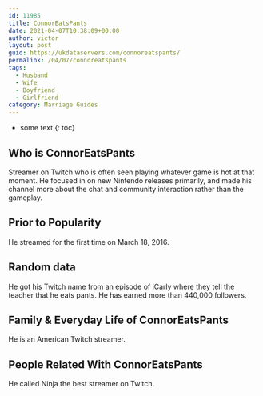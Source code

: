 ```yaml
---
id: 11985
title: ConnorEatsPants
date: 2021-04-07T10:38:09+00:00
author: victor
layout: post
guid: https://ukdataservers.com/connoreatspants/
permalink: /04/07/connoreatspants
tags:
  - Husband
  - Wife
  - Boyfriend
  - Girlfriend
category: Marriage Guides
---
```


* some text
{: toc}


## Who is ConnorEatsPants



Streamer on Twitch who is often seen playing whatever game is hot at that moment. He focused in on new Nintendo releases primarily, and made his channel more about the chat and community interaction rather than the gameplay.

                
                
                
## Prior to Popularity



He streamed for the first time on March 18, 2016.

                
                
                
## Random data



He got his Twitch name from an episode of iCarly where they tell the teacher that he eats pants. He has earned more than 440,000 followers.

                
                
                
## Family & Everyday Life of ConnorEatsPants



He is an American Twitch streamer.

                
                
                
## People Related With ConnorEatsPants



He called Ninja the best streamer on Twitch. 

                
              
            
          
          
          